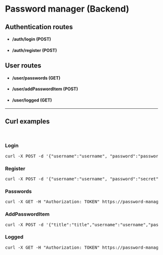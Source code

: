 # Password manager (Backend)

## Authentication routes
* #### /auth/login (POST)
* #### /auth/register (POST)

## User routes
* #### /user/passwords (GET)
* #### /user/addPasswordItem (POST)
* #### /user/logged (GET)

***

## Curl examples

&nbsp;

### Login
<pre>curl -X POST -d '{"username":"username", "password":"password"}' -H "Content-Type: application/json" https://password-manager-backend.vercel.app/auth/login</pre>


### Register
<pre>curl -X POST -d '{"username":"username", "password":"secret", "email":"email@mail.com"}' -H "Content-Type: application/json" https://password-manager-backend.vercel.app/auth/register</pre>


### Passwords
<pre>curl -X GET -H "Authorization: TOKEN" https://password-manager-backend.vercel.app/user/passwords</pre>


### AddPasswordItem
<pre>curl -X POST -d '{"title":"title","username":"username","password":"secret","url":"www.github.com"}' -H "Content-Type: application/json" -H "Authorization: TOKEN" https://password-manager-backend.vercel.app/user/addPasswordItem</pre>


### Logged
<pre>curl -X GET -H "Authorization: TOKEN" https://password-manager-backend.vercel.app/user/logged</pre>